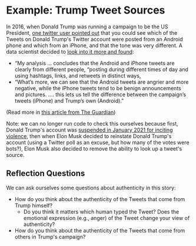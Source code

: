# Example: Trump Tweet Sources

In 2016, when Donald Trump was running a campaign to be the US President, [one twitter user pointed out](https://twitter.com/tvaziri/status/762005541388378112) that you could see which of the Tweets on Donald Trump's Twitter account were posted from an Android phone and which from an iPhone, and that the tone was very different. A data scientist decided to [look into it more and found](http://varianceexplained.org/r/trump-tweets/):
- “My analysis ... concludes that the Android and iPhone tweets are clearly from different people, “posting during different times of day and using hashtags, links, and retweets in distinct ways,
- “What’s more, we can see that the Android tweets are angrier and more negative, while the iPhone tweets tend to be benign announcements and pictures. .... this lets us tell the difference between the campaign’s tweets (iPhone) and Trump’s own (Android).”

(Read more in [this article from The Guardian](https://www.theguardian.com/media/2016/aug/10/donald-trump-twitter-republican-candidate-android-iphone))

Note: we can no longer run code to check this ourselves because first, Donald Trump's account was [suspended in January 2021 for inciting violence](https://blog.twitter.com/en_us/topics/company/2020/suspension), then when Elon Musk decided to reinstate Donald Trump's account (using a Twitter poll as an excuse, but how many of the votes were bots?), Elon Musk also decided to remove the ability to look up a tweet's source.

## Reflection Questions
We can ask ourselves some questions about authenticity in this story:
- How do you think about the authenticity of the Tweets that come from Trump himself?
  - Do you think it matters which human typed the Tweet? Does the emotional expression (e.g., anger) of the Tweet change your view of authenticity?
- How do you think about the authenticity of the Tweets that come from others in Trump's campaign?
